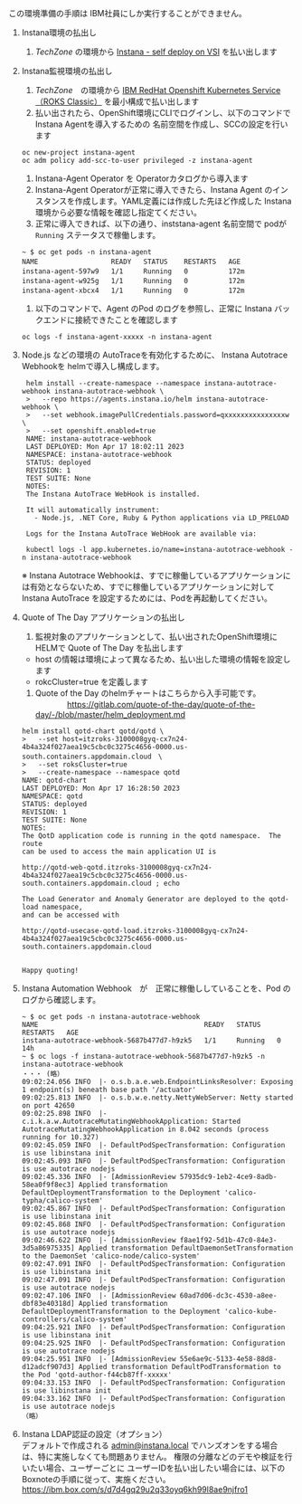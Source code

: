 
この環境準備の手順は IBM社員にしか実行することができません。

1. Instana環境の払出し
    1. *TechZone* の環境から [Instana - self deploy on VSI](https://techzone.ibm.com/resource/61a67d13193bdb0018e6ce89) を払い出します

1. Instana監視環境の払出し
    1. *TechZone*　の環境から [IBM RedHat Openshift Kubernetes Service （ROKS Classic）](https://techzone.ibm.com/my/reservations/create/63dba55ccdd28a00178ba0cc ) を最小構成で払い出します
    3. 払い出されたら、OpenShift環境にCLIでログインし、以下のコマンドで Instana Agentを導入するための 名前空間を作成し、SCCの設定を行います
      ```
      oc new-project instana-agent  
      oc adm policy add-scc-to-user privileged -z instana-agent
      ```
    1. Instana-Agent Operator を Operatorカタログから導入ます
    1. Instana-Agent Operatorが正常に導入できたら、Instana Agent のインスタンスを作成します。YAML定義には作成した先ほど作成した Instana環境から必要な情報を確認し指定てください。
    1. 正常に導入できれば、以下の通り、inststana-agent 名前空間で podが `Running` ステータスで稼働します。
    
      ```
      ~ $ oc get pods -n instana-agent
      NAME                  READY   STATUS    RESTARTS   AGE　　　　
      instana-agent-597w9   1/1     Running   0          172m　　　　
      instana-agent-w925g   1/1     Running   0          172m　　　　
      instana-agent-xbcx4   1/1     Running   0          172m　　　　
      ```
      
    1. 以下のコマンドで、Agent のPod のログを参照し、正常に Instana バックエンドに接続できたことを確認します
      ```
      oc logs -f instana-agent-xxxxx -n instana-agent
      ```

1. Node.js などの環境の AutoTraceを有効化するために、 Instana Autotrace Webhookを helmで導入し構成します。
   ```
    helm install --create-namespace --namespace instana-autotrace-webhook instana-autotrace-webhook \
    >   --repo https://agents.instana.io/helm instana-autotrace-webhook \
    >   --set webhook.imagePullCredentials.password=qxxxxxxxxxxxxxxxw \
    >   --set openshift.enabled=true
    NAME: instana-autotrace-webhook
    LAST DEPLOYED: Mon Apr 17 18:02:11 2023
    NAMESPACE: instana-autotrace-webhook
    STATUS: deployed
    REVISION: 1
    TEST SUITE: None
    NOTES:
    The Instana AutoTrace WebHook is installed.

    It will automatically instrument:
      - Node.js, .NET Core, Ruby & Python applications via LD_PRELOAD

    Logs for the Instana AutoTrace WebHook are available via:

    kubectl logs -l app.kubernetes.io/name=instana-autotrace-webhook -n instana-autotrace-webhook
    ```
    ※ Instana Autotrace Webhookは、すでに稼働しているアプリケーションには有効とならないため、すでに稼働しているアプリケーションに対してInstana AutoTrace を設定するためには、Podを再起動してください。

1. Quote of The Day アプリケーションの払出し
    1. 監視対象のアプリケーションとして、払い出されたOpenShift環境に HELMで Quote of The Day を払出します
      * host の情報は環境によって異なるため、払い出した環境の情報を設定します
      * rokcCluster=true を定義します
    
    1. Quote of the Day のhelmチャートはこちらから入手可能です。
    　　　　https://gitlab.com/quote-of-the-day/quote-of-the-day/-/blob/master/helm_deployment.md

    ```
    helm install qotd-chart qotd/qotd \
    >   --set host=itzroks-3100008gyq-cx7n24-4b4a324f027aea19c5cbc0c3275c4656-0000.us-south.containers.appdomain.cloud　\
    >   --set roksCluster=true 
    >   --create-namespace --namespace qotd
    NAME: qotd-chart
    LAST DEPLOYED: Mon Apr 17 16:28:50 2023
    NAMESPACE: qotd
    STATUS: deployed
    REVISION: 1
    TEST SUITE: None
    NOTES:
    The QotD application code is running in the qotd namespace.  The route
    can be used to access the main application UI is

    http://qotd-web-qotd.itzroks-3100008gyq-cx7n24-4b4a324f027aea19c5cbc0c3275c4656-0000.us-south.containers.appdomain.cloud ; echo

    The Load Generator and Anomaly Generator are deployed to the qotd-load namespace,
    and can be accessed with

    http://qotd-usecase-qotd-load.itzroks-3100008gyq-cx7n24-4b4a324f027aea19c5cbc0c3275c4656-0000.us-south.containers.appdomain.cloud
    
    
    Happy quoting!
    ```
 
 1. Instana Automation Webhook　が　正常に稼働ししていることを、Pod のログから確認します。
    ```
    ~ $ oc get pods -n instana-autotrace-webhook
    NAME                                         READY   STATUS    RESTARTS   AGE
    instana-autotrace-webhook-5687b477d7-h9zk5   1/1     Running   0          14h
    ~ $ oc logs -f instana-autotrace-webhook-5687b477d7-h9zk5 -n instana-autotrace-webhook
    ・・・ (略）　
    09:02:24.056 INFO  |- o.s.b.a.e.web.EndpointLinksResolver: Exposing 1 endpoint(s) beneath base path '/actuator'
    09:02:25.813 INFO  |- o.s.b.w.e.netty.NettyWebServer: Netty started on port 42650
    09:02:25.898 INFO  |- c.i.k.a.w.AutotraceMutatingWebhookApplication: Started AutotraceMutatingWebhookApplication in 8.042 seconds (process running for 10.327)
    09:02:45.059 INFO  |- DefaultPodSpecTransformation: Configuration is use libinstana init
    09:02:45.093 INFO  |- DefaultPodSpecTransformation: Configuration is use autotrace nodejs
    09:02:45.336 INFO  |- [AdmissionReview 57935dc9-1eb2-4ce9-8adb-58ea0f9f8ec3] Applied transformation DefaultDeploymentTransformation to the Deployment 'calico-typha/calico-system'
    09:02:45.867 INFO  |- DefaultPodSpecTransformation: Configuration is use libinstana init
    09:02:45.868 INFO  |- DefaultPodSpecTransformation: Configuration is use autotrace nodejs
    09:02:46.622 INFO  |- [AdmissionReview f8ae1f92-5d1b-47c0-84e3-3d5a86975335] Applied transformation DefaultDaemonSetTransformation to the DaemonSet 'calico-node/calico-system'
    09:02:47.091 INFO  |- DefaultPodSpecTransformation: Configuration is use libinstana init
    09:02:47.091 INFO  |- DefaultPodSpecTransformation: Configuration is use autotrace nodejs
    09:02:47.106 INFO  |- [AdmissionReview 60ad7d06-dc3c-4530-a8ee-dbf83e40318d] Applied transformation DefaultDeploymentTransformation to the Deployment 'calico-kube-controllers/calico-system'
    09:04:25.921 INFO  |- DefaultPodSpecTransformation: Configuration is use libinstana init
    09:04:25.925 INFO  |- DefaultPodSpecTransformation: Configuration is use autotrace nodejs
    09:04:25.951 INFO  |- [AdmissionReview 55e6ae9c-5133-4e58-88d8-d12adcf907d3] Applied transformation DefaultPodTransformation to the Pod 'qotd-author-f44cb87ff-xxxxx'
    09:04:33.153 INFO  |- DefaultPodSpecTransformation: Configuration is use libinstana init
    09:04:33.162 INFO  |- DefaultPodSpecTransformation: Configuration is use autotrace nodejs
    （略）
    ```

1. Instana LDAP認証の設定（オプション）  
    デフォルトで作成される admin@instana.local でハンズオンをする場合は、特に実施しなくても問題ありません。
    権限の分離などのデモや検証を行いたい場合、ユーザーごとに ユーザーIDを払い出したい場合には、以下のBoxnoteの手順に従って、実施ください。
    https://ibm.box.com/s/d7d4gq29u2q33oyq6kh99l8ae9njfro1
